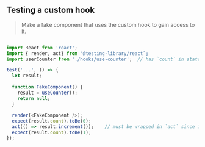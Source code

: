 ## Testing a custom hook

> Make a fake component that uses the custom hook to gain access to it.

```javascript

import React from 'react';
import { render, act} from '@testing-library/react`;
import userCounter from './hooks/use-counter';  // has `count` in state, and `increment` and `decrement` functions which modify it

test('...', () => {
  let result;
  
  function FakeComponent() {
    result = useCounter();
    return null;
  }
  
  render(<FakeComponent />);
  expect(result.count).toBe(0);
  act(() => result.increment());    // must be wrapped in `act` since it changes state
  expect(result.count).toBe(1);
});

